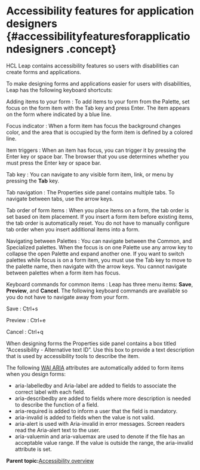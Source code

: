 # Accessibility features for application designers {#accessibilityfeaturesforapplicationdesigners .concept}

HCL Leap contains accessibility features so users with disabilities can create forms and applications.

To make designing forms and applications easier for users with disabilities, Leap has the following keyboard shortcuts:

Adding items to your form
:   To add items to your form from the Palette, set focus on the form item with the Tab key and press Enter. The item appears on the form where indicated by a blue line.

Focus indicator
:   When a form item has focus the background changes color, and the area that is occupied by the form item is defined by a colored line.

Item triggers
:   When an item has focus, you can trigger it by pressing the Enter key or space bar. The browser that you use determines whether you must press the Enter key or space bar.

Tab key
:   You can navigate to any visible form item, link, or menu by pressing the **Tab** key.

Tab navigation
:   The Properties side panel contains multiple tabs. To navigate between tabs, use the arrow keys.

Tab order of form items
:   When you place items on a form, the tab order is set based on item placement. If you insert a form item before existing items, the tab order is automatically reset. You do not have to manually configure tab order when you insert additional items into a form.

Navigating between Palettes
:   You can navigate between the Common, and Specialized palettes. When the focus is on one Palette use any arrow key to collapse the open Palette and expand another one. If you want to switch palettes while focus is on a form item, you must use the Tab key to move to the palette name, then navigate with the arrow keys. You cannot navigate between palettes when a form item has focus.

Keyboard commands for common items
:   Leap has three menu items: **Save**, **Preview**, and **Cancel**. The following keyboard commands are available so you do not have to navigate away from your form.

Save
:   Ctrl+s

Preview
:   Ctrl+e

Cancel
:   Ctrl+q

When designing forms the Properties side panel contains a box titled “Accessibility - Alternative text ID”. Use this box to provide a text description that is used by accessibility tools to describe the item.

The following [WAI ARIA](http://www.w3.org/TR/wai-aria/) attributes are automatically added to form items when you design forms:

-   aria-labelledby and Aria-label are added to fields to associate the correct label with each field.
-   aria-describedby are added to fields where more description is needed to describe the function of a field.
-   aria-required is added to inform a user that the field is mandatory.
-   aria-invalid is added to fields when the value is not valid.
-   aria-alert is used with Aria-invalid in error messages. Screen readers read the Aria-alert text to the user.
-   aria-valuemin and aria-valuemax are used to denote if the file has an acceptable value range. If the value is outside the range, the aria-invalid attribute is set.

**Parent topic:**[Accessibility overview](ac_experience_builder_accessibility.md)

